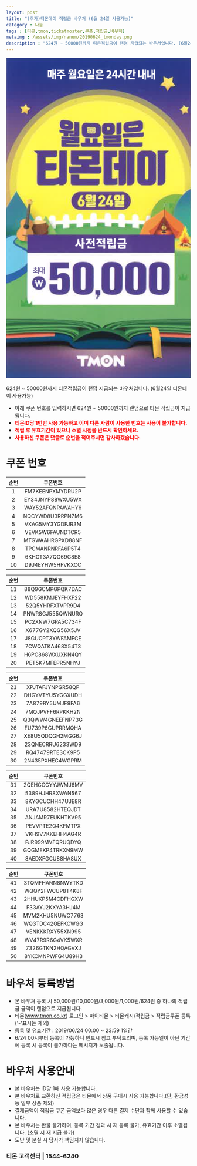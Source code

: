 ```yaml
---
layout: post
title: "(추가)티몬데이 적립금 바우처 (6월 24일 사용가능)"
category : 나눔
tags : [티몬,tmon,ticketmoster,쿠폰,적립금,바우처]
metaimg : /assets/img/nanum/20190624_tmonday.png
description : "624원 ~ 50000원까지 티몬적립금이 랜덤 지급되는 바우처입니다. (6월24일 티몬데이 사용가능)"
---
```


![티몬 적립금 바우처 이미지](/assets/img/nanum/20190624_tmonday.png)

624원 ~ 50000원까지 티몬적립금이 랜덤 지급되는 바우처입니다. (6월24일 티몬데이 사용가능)
- 아래 쿠폰 번호를 입력하시면 624원 ~ 50000원까지 랜덤으로 티몬 적립금이 지급됩니다.    
- <b style="color:red">티몬ID당 1번만 사용 가능하고 이미 다른 사람이 사용한 번호는 사용이 불가합니다.</b>    
- <b style="color:red">적립 후 유효기간이 있으니 소멸 시점을 반드시 확인하세요.</b>
- <b style="color:red">사용하신 쿠폰은 댓글로 순번을 적어주시면 감사하겠습니다.</b>


# 쿠폰 번호 #

| 순번 | 쿠폰번호 |     
|:----:|:----:|       
|1|FM7KEENPXMYDRU2P|           
|2|EY34JNYP88WXU5WX|
|3|WAY52AFQNPAWAHY6|          
|4|NQCYWD8U3RRPN7M6|      
|5|VXAG5MY3YGDFJR3M|      
|6|VEVK5W6FAUNDTCR5|      
|7|MTGWAAHRGPXD88NF|
|8|TPCMANRNRFA6P5T4|            
|9|6KHGT3A7QG69G8E8|       
|10|D9J4EYHW5HFVKXCC|     

| 순번 | 쿠폰번호 |     
|:----:|:----:|       
|11|88Q9GCMPGPQK7DAC|
|12|WD558KMJEYFHXF22|                
|13|52Q5YHRFXTVPR9D4|     
|14|PNWR8GJ555QWNURQ|      
|15|PC2XNW7GPA5C734F|      
|16|X677GY2XQG56X5JV|      
|17|J8GUCPT3YWFAMFCE|      
|18|7CWQATKA468X54T3|      
|19|H6PC868WXUXKN4QY|       
|20|PET5K7MFEPR5NHYJ|    

| 순번 | 쿠폰번호 |     
|:----:|:----:|       
|21|XPJTAFJYNPGR58QP|           
|22|DHGYVTYU5YGGXUDH|     
|23|7A879RY5UMJF9FA6|     
|24|7MQJPVFF6RPKKH2N|      
|25|Q3QWW4GNEEFNP73G|      
|26|FU739P6GUPRRMQHA|      
|27|XE8U5QDQGH2MGG6J|      
|28|23QNECRRU6233WD9|      
|29|RQ47479RTE3CK9P5|       
|30|2N435PXHEC4WGPRM|

| 순번 | 쿠폰번호 |     
|:----:|:----:|       
|31|2QEHGGGYYJWMJ6MV|            
|32|5389HJHR8XWAN567|     
|33|8KYGCUCHH47UJE8R|     
|34|URA7U8582HTEQJDT|      
|35|ANJAMR7EUKHTKV95|      
|36|PEVVPTE2Q4KFMTPX|
|37|VKH9V7KKEHH4AG4R|            
|38|PJR999MVFQRUQDYQ|      
|39|GQGMEKP4TRKXN9MW|       
|40|8AEDXFGCU88HA8UX|     

| 순번 | 쿠폰번호 |     
|:----:|:----:|       
|41|3TQMFHANN8NWYTKD|            
|42|WQQY2FWCUP8T4K8F|     
|43|2HHUKP5M4CDFHGXW|     
|44|F33AYJ2KXYA3HJ4M|      
|45|MVM2KHU5NUWC7763|      
|46|WQ3TDC42GEFKCWGG|
|47|VENKKKRXY55XN995|            
|48|WV47R9R6G4VK5WXR|      
|49|7326GTKN2HQAGVXJ|       
|50|8YKCMNPWFG4U89H3|     

# 바우처 등록방법 #
- 본 바우처 등록 시 50,000원/10,000원/3,000원/1,000원/624원 중 하나의 적립금 금액이 랜덤으로 지급됩니다.
- 티몬(www.tmon.co.kr) 로그인 > 마이티몬 > 티몬캐시/적립금 > 적립금쿠폰 등록 ('-'표시는 제외)
- 등록 및 유효기간 : 2019/06/24 00:00 ~ 23:59 1일간    
- 6/24 00시부터 등록이 가능하니 반드시 참고 부탁드리며, 등록 가능일이 아닌 기간에 등록 시 등록이 불가하다는 메시지가 노출됩니다.

# 바우처 사용안내 #
- 본 바우처는 ID당 1매 사용 가능합니다.
- 본 바우처로 교환하신 적립금은 티몬에서 상품 구매시 사용 가능합니다.(단, 환금성 등 일부 상품 제외)
- 결제금액이 적립금 쿠폰 금액보다 많은 경우 다른 결제 수단과 함께 사용할 수 있습니다.
- 본 바우처는 환불 불가하며, 등록 기간 경과 시 재 등록 불가, 유효기간 이후 소멸됩니다. (소멸 시 재 지급 불가)
- 도난 및 분실 시 당사가 책임지지 않습니다.

### 티몬 고객센터 | 1544-6240 ###
